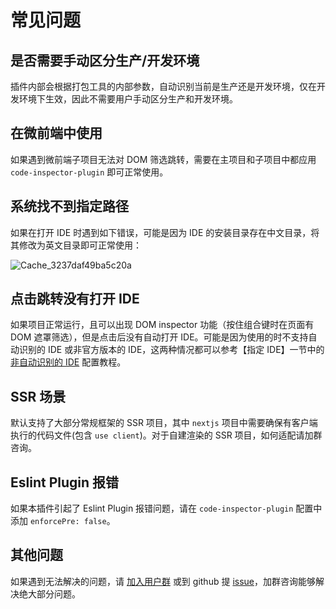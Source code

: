# 常见问题

## 是否需要手动区分生产/开发环境

插件内部会根据打包工具的内部参数，自动识别当前是生产还是开发环境，仅在开发环境下生效，因此不需要用户手动区分生产和开发环境。

## 在微前端中使用

如果遇到微前端子项目无法对 DOM 筛选跳转，需要在主项目和子项目中都应用 `code-inspector-plugin` 即可正常使用。

## 系统找不到指定路径

如果在打开 IDE 时遇到如下错误，可能是因为 IDE 的安装目录存在中文目录，将其修改为英文目录即可正常使用：

![Cache_3237daf49ba5c20a](https://github.com/zh-lx/code-inspector/assets/73059627/a6883758-27e1-474d-87a4-32e1cfd013d0)

## 点击跳转没有打开 IDE

如果项目正常运行，且可以出现 DOM inspector 功能（按住组合键时在页面有 DOM 遮罩筛选），但是点击后没有自动打开 IDE。可能是因为使用的时不支持自动识别的 IDE 或非官方版本的 IDE，这两种情况都可以参考【指定 IDE】一节中的 [非自动识别的 IDE](/guide/ide.html#非自动识别的-ide) 配置教程。

## SSR 场景

默认支持了大部分常规框架的 SSR 项目，其中 `nextjs` 项目中需要确保有客户端执行的代码文件(包含 `use client`)。对于自建渲染的 SSR 项目，如何适配请加群咨询。

## Eslint Plugin 报错

如果本插件引起了 Eslint Plugin 报错问题，请在 `code-inspector-plugin` 配置中添加 `enforcePre: false`。

## 其他问题

如果遇到无法解决的问题，请 [加入用户群](/more/feedback) 或到 github 提 [issue](https://github.com/zh-lx/code-inspector/issues)，加群咨询能够解决绝大部分问题。
